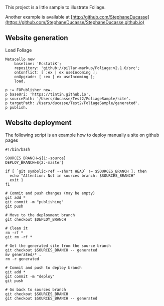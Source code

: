 This project is a little sample to illustrate Foliage.


Another example is available at [http://github.com/StephaneDucasse](https://github.com/StephaneDucasse/StephaneDucasse.github.io)


## Website generation

Load Foliage

```
Metacello new
	baseline: 'EcstatiK';
	repository: 'github://pillar-markup/Foliage:v2.1.0/src';
	onConflict: [ :ex | ex useIncoming ];
	onUpgrade: [ :ex | ex useIncoming ];
	load.
```


```
p := FOPublisher new. 
p baseUri: 'https://tintin.github.io'.
p sourcePath: '/Users/ducasse/Test2/FoliageSample/site'.
p targetPath: /Users/ducasse/Test2/FoliageSample/generated'.
p publish.
```

## Website deployment

The following script is an example how to deploy manually a site on github pages

```
#!/bin/bash

SOURCES_BRANCH=${1:-source}
DEPLOY_BRANCH=${2:-master}

if [ `git symbolic-ref --short HEAD` != $SOURCES_BRANCH ]; then
  echo "Attention: Not in sources branch: $SOURCES_BRANCH"
  exit 1
fi

# Commit and push changes (may be empty)
git add *
git commit -m "publishing"
git push

# Move to the deployment branch
git checkout $DEPLOY_BRANCH

# Clean it
rm -rf *
git rm -rf *

# Get the generated site from the source branch
git checkout $SOURCES_BRANCH -- generated
mv generated/* .
rm -r generated

# Commit and push to deploy branch
git add *
git commit -m "deploy"
git push

# Go back to sources branch
git checkout $SOURCES_BRANCH
git checkout $SOURCES_BRANCH -- generated
```
